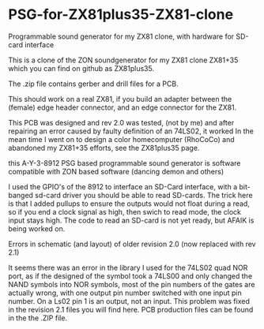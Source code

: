 # PSG-for-ZX81plus35-ZX81-clone
Programmable sound generator for my ZX81 clone, with hardware for SD-card interface

This is a clone of the ZON soundgenerator for my ZX81 clone ZX81+35 which you can find on github as ZX81plus35.

The .zip file contains gerber and drill files for a PCB.

This should work on a real ZX81, if you build an adapter between the (female) edge header connector, and an edge connector for the ZX81.

This PCB was designed and rev 2.0 was tested, (not by me) and after repairing an error caused by faulty definition of an 74LS02, it worked
In the mean time I went on to design a color homecomputer (RhoCoCo) and abandoned my ZX81+35 efforts, see the ZX81plus35 page.

this A-Y-3-8912 PSG based programmable sound generator is software compatible with ZON based software (dancing demon and others)

I used the GPIO's of the 8912 to interface an SD-Card interface, with a bit-banged sd-card driver you should be able to read SD-cards. The trick here is that I added pullups to ensure the outputs would not float during a read, so if you end a clock signal as high, then swich to read mode, the clock input stays high. The code to read an SD-card is not yet ready, but AFAIK is being worked on.

Errors in schematic (and layout) of older revision 2.0 (now replaced with rev 2.1)

It seems there was an error in the library I used for the 74LS02 quad NOR port, as if the designed of the symbol took a 74LS00 and only changed the NAND symbols into NOR symbols, most of the pin numbers of the gates are actually wrong, with one output pin number switched with one input pin number. On a Ls02 pin 1 is an output, not an input.
This problem was fixed in the revision 2.1 files you will find here.
PCB production files can be found in the the .ZIP file.






